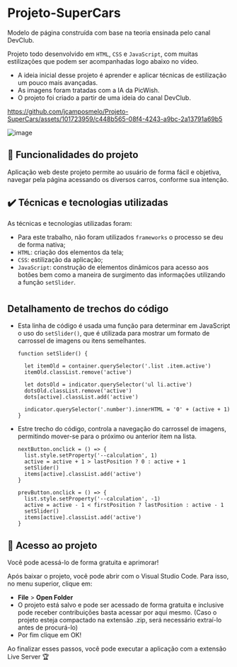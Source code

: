 # Projeto-SuperCars
Modelo de página construída com base na teoria ensinada pelo canal DevClub.

Projeto todo desenvolvido em `HTML`, `CSS` e `JavaScript`, com muitas estilizações que podem ser acompanhadas logo abaixo no vídeo.
- A ideia inicial desse projeto é aprender e aplicar técnicas de estilização um pouco mais avançadas.
- As imagens foram tratadas com a IA da PicWish.
- O projeto foi criado a partir de uma ideia do canal DevClub.

https://github.com/jcamposmelo/Projeto-SuperCars/assets/101723959/c448b565-08f4-4243-a9bc-2a13791a69b5

![image](https://github.com/jcamposmelo/Projeto-SuperCars/assets/101723959/0e34c3e5-6102-48fb-a08c-19e9ee87be7d)

## 🔨 Funcionalidades do projeto

Aplicação web deste projeto permite ao usuário de forma fácil e objetiva, navegar pela página acessando os diversos carros, conforme sua intenção.

## ✔️ Técnicas e tecnologias utilizadas

As técnicas e tecnologias utilizadas foram:

- Para este trabalho, não foram utilizados `frameworks` o processo se deu de forma nativa;
- `HTML`: criação dos elementos da tela;
- `CSS`: estilização da aplicação;
- `JavaScript`: construção de elementos dinâmicos para acesso aos botões bem como a maneira de surgimento das informações utilizando a função `setSlider`.

#
## Detalhamento de trechos do código

- Esta linha de código é usada uma função para determinar em JavaScript o uso do `setSlider()`, que é utilizada para mostrar um formato de carrossel de imagens ou itens semelhantes. 
  
      function setSlider() {
       
        let itemOld = container.querySelector('.list .item.active')
        itemOld.classList.remove('active')
      
        let dotsOld = indicator.querySelector('ul li.active')
        dotsOld.classList.remove('active')
        dots[active].classList.add('active')
      
        indicator.querySelector('.number').innerHTML = '0' + (active + 1)
      }

- Estre trecho do código, controla a navegação do carrossel de imagens, permitindo mover-se para o próximo ou anterior item na lista.

      nextButton.onclick = () => {
        list.style.setProperty('--calculation', 1)
        active = active + 1 > lastPosition ? 0 : active + 1
        setSlider()
        items[active].classList.add('active')
      }
      
      prevButton.onclick = () => {
        list.style.setProperty('--calculation', -1)
        active = active - 1 < firstPosition ? lastPosition : active - 1
        setSlider()
        items[active].classList.add('active')
      }

## 📁 Acesso ao projeto

Você pode acessá-lo de forma gratuita e aprimorar!

Após baixar o projeto, você pode abrir com o Visual Studio Code. Para isso, no menu superior, clique em:

- **File** > **Open Folder**
- O projeto está salvo e pode ser acessado de forma gratuita e inclusive pode receber contribuições basta acessar por aqui mesmo. (Caso o projeto esteja compactado na extensão .zip, será necessário extraí-lo antes de procurá-lo)
- Por fim clique em OK!

Ao finalizar esses passos, você pode executar a aplicação com a extensão Live Server 🏆 



